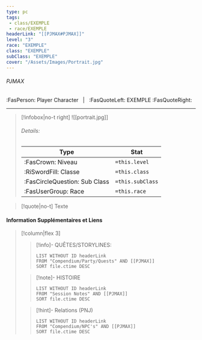 ```yaml
---
type: pc
tags:
 - class/EXEMPLE
 - race/EXEMPLE
headerLink: "[[PJMAX#PJMAX]]"
level: "3"
race: "EXEMPLE"
class: "EXEMPLE"
subClass: "EXEMPLE"
cover: "/Assets/Images/Portrait.jpg"
---
```


###### PJMAX
:FasPerson: Player Character &nbsp; | &nbsp; :FasQuoteLeft: EXEMPLE :FasQuoteRight:
___
> [!infobox|no-t right]
> ![[portrait.jpg]]
> ###### Details:
> | Type | Stat |
> | ---- | ---- |
> | :FasCrown: Niveau   | `=this.level` |
> | :RiSwordFill: Classe |  `=this.class`|
> | :FasCircleQuestion: Sub Class |  `=this.subClass`|
> |  :FasUserGroup: Race |  `=this.race`|

> [!quote|no-t]
> Texte
 
#### Information Supplémentaires et Liens
> [!column|flex 3]
>> [!info]- QUÊTES/STORYLINES:
>>```dataview
>>LIST WITHOUT ID headerLink
>>FROM "Compendium/Party/Quests" AND [[PJMAX]]
>>SORT file.ctime DESC
>
>>[!note]- HISTOIRE
>>```dataview
>>LIST WITHOUT ID headerLink
>>FROM "Session Notes" AND [[PJMAX]]
>>SORT file.ctime DESC
>
>>[!hint]- Relations (PNJ)
>>```dataview
>>LIST WITHOUT ID headerLink
>>FROM "Compendium/NPC's" AND [[PJMAX]]
>>SORT file.ctime DESC
>>
```image-layout-masonry-3

```